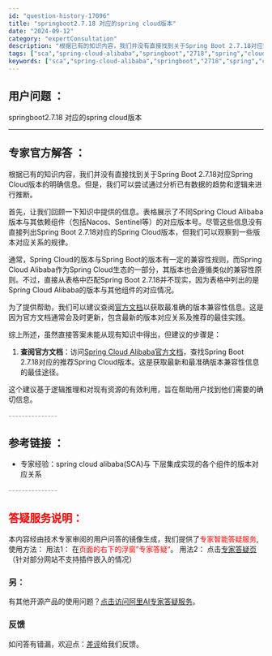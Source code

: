 ```yaml
---
id: "question-history-17096"
title: "springboot2.7.18 对应的spring cloud版本"
date: "2024-09-12"
category: "expertConsultation"
description: "根据已有的知识内容，我们并没有直接找到关于Spring Boot 2.7.18对应Spring Cloud版本的明确信息。但是，我们可以尝试通过分析已有数据的趋势和逻辑来进行推断。首先，让我们回顾一下知识中提供的信息。表格展示了不同Spring Cloud Alibaba版本与其依赖组件（包括Nac"
tags: ["sca","spring-cloud-alibaba","springboot","2718","spring","cloud","版本"]
keywords: ["sca","spring-cloud-alibaba","springboot","2718","spring","cloud","版本"]
---
```


## 用户问题 ： 
 springboot2.7.18 对应的spring cloud版本  

---------------
## 专家官方解答 ：

根据已有的知识内容，我们并没有直接找到关于Spring Boot 2.7.18对应Spring Cloud版本的明确信息。但是，我们可以尝试通过分析已有数据的趋势和逻辑来进行推断。

首先，让我们回顾一下知识中提供的信息。表格展示了不同Spring Cloud Alibaba版本与其依赖组件（包括Nacos、Sentinel等）的对应版本号。尽管这些信息没有直接列出Spring Boot 2.7.18对应的Spring Cloud版本，但我们可以观察到一些版本对应关系的规律。

通常，Spring Cloud的版本与Spring Boot的版本有一定的兼容性规则，而Spring Cloud Alibaba作为Spring Cloud生态的一部分，其版本也会遵循类似的兼容性原则。不过，直接从表格中匹配Spring Boot 2.7.18并不现实，因为表格中列出的是Spring Cloud Alibaba的版本与其他组件的对应情况。

为了提供帮助，我们可以建议查阅[官方文档](https://sca.aliyun.com/docs/2023/overview/version-explain/)以获取最准确的版本兼容性信息。这是因为官方文档通常会及时更新，包含最新的版本对应关系及推荐的最佳实践。

综上所述，虽然直接答案未能从现有知识中得出，但建议的步骤是：

1. **查阅官方文档**：访问[Spring Cloud Alibaba官方文档](https://sca.aliyun.com/docs/2023/overview/version-explain/)，查找Spring Boot 2.7.18对应的推荐Spring Cloud版本。这是获取最新和最准确版本兼容性信息的最佳途径。

这个建议基于逻辑推理和对现有资源的有效利用，旨在帮助用户找到他们需要的确切信息。


<font color="#949494">---------------</font> 


## 参考链接 ：

* 专家经验：spring cloud alibaba(SCA)与 下层集成实现的各个组件的版本对应关系 


 <font color="#949494">---------------</font> 
 


## <font color="#FF0000">答疑服务说明：</font> 

本内容经由技术专家审阅的用户问答的镜像生成，我们提供了<font color="#FF0000">专家智能答疑服务</font>,使用方法：
用法1： 在<font color="#FF0000">页面的右下的浮窗”专家答疑“</font>。
用法2： 点击[专家答疑页](https://answer.opensource.alibaba.com/docs/intro)（针对部分网站不支持插件嵌入的情况）
### 另：


有其他开源产品的使用问题？[点击访问阿里AI专家答疑服务](https://answer.opensource.alibaba.com/docs/intro)。
### 反馈
如问答有错漏，欢迎点：[差评](https://ai.nacos.io/user/feedbackByEnhancerGradePOJOID?enhancerGradePOJOId=17099)给我们反馈。

